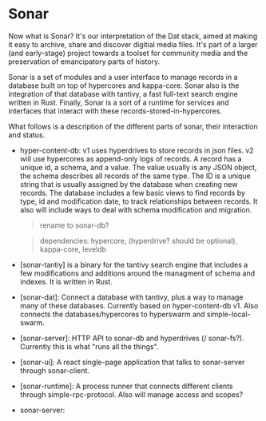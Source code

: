 # Sonar

Now what is Sonar? It's our interpretation of the Dat stack, aimed at making it easy to archive, share and discover digitial media files. It's part of a larger (and early-stage) project towards a toolset for community media and the preservation of emancipatory parts of history.

Sonar is a set of modules and a user interface to manage records in a database built on top of hypercores and kappa-core. Sonar also is the integration of that database with tantivy, a fast full-text search engine written in Rust. Finally, Sonar is a sort of a runtime for services and interfaces that interact with these records-stored-in-hypercores. 

What follows is a description of the different parts of sonar, their interaction and status.

- hyper-content-db: v1 uses hyperdrives to store records in json files. v2 will use hypercores as append-only logs of records. A record has a unique id, a schema, and a value. The value usually is any JSON object, the schema describes all records of the same type. The ID is a unique string that is usually assigned by the database when creating new records. The database includes a few basic views to find records by type, id and modification date, to track relationships between records. It also will include ways to deal with schema modification and migration.

    > rename to sonar-db?

    > dependencies: hypercore, (hyperdrive? should be optional), kappa-core, leveldb

- [sonar-tantiy] is a binary for the tantivy search engine that includes a few modifications and additions around the managment of schema and indexes. It is written in Rust.

- [sonar-dat]: Connect a database with tantivy, plus a way to manage many of these databases. Currently based on hyper-content-db v1. Also connects the databases/hypercores to hyperswarm and simple-local-swarm.

- [sonar-server]: HTTP API to sonar-db and hyperdrives (/ sonar-fs?). Currently this is what "runs all the things".

- [sonar-ui]: A react single-page application that talks to sonar-server through sonar-client.

- [sonar-runtime]: A process runner that connects different clients through simple-rpc-protocol. Also will manage access and scopes?

- sonar-server: 
